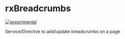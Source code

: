 # rxBreadcrumbs

[![experimental](http://badges.github.io/stability-badges/dist/experimental.svg)](http://github.com/badges/stability-badges)

Service/Directive to add/update breadcrumbs on a page